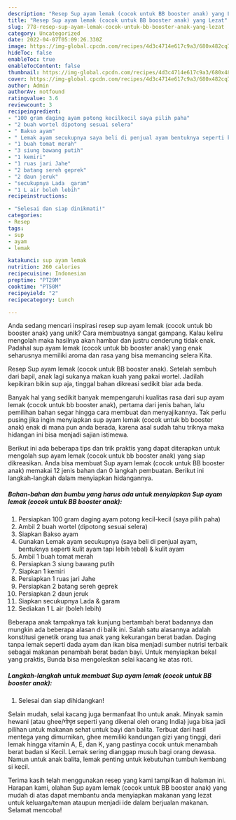 ```yaml
---
description: "Resep Sup ayam lemak (cocok untuk BB booster anak) yang Lezat"
title: "Resep Sup ayam lemak (cocok untuk BB booster anak) yang Lezat"
slug: 778-resep-sup-ayam-lemak-cocok-untuk-bb-booster-anak-yang-lezat
category: Uncategorized
date: 2022-04-07T05:09:26.330Z
image: https://img-global.cpcdn.com/recipes/4d3c4714e617c9a3/680x482cq70/sup-ayam-lemak-cocok-untuk-bb-booster-anak-foto-resep-utama.jpg
hideToc: false
enableToc: true
enableTocContent: false
thumbnail: https://img-global.cpcdn.com/recipes/4d3c4714e617c9a3/680x482cq70/sup-ayam-lemak-cocok-untuk-bb-booster-anak-foto-resep-utama.jpg
cover: https://img-global.cpcdn.com/recipes/4d3c4714e617c9a3/680x482cq70/sup-ayam-lemak-cocok-untuk-bb-booster-anak-foto-resep-utama.jpg
author: Admin
authorAv: notfound
ratingvalue: 3.6
reviewcount: 3
recipeingredient:
- "100 gram daging ayam potong kecilkecil saya pilih paha"
- "2 buah wortel dipotong sesuai selera"
- " Bakso ayam"
- " Lemak ayam secukupnya saya beli di penjual ayam bentuknya seperti kulit ayam tapi lebih tebal  kulit ayam"
- "1 buah tomat merah"
- "3 siung bawang putih"
- "1 kemiri"
- "1 ruas jari Jahe"
- "2 batang sereh geprek"
- "2 daun jeruk"
- "secukupnya Lada  garam"
- "1 L air boleh lebih"
recipeinstructions:

- "Selesai dan siap dinikmati!"
categories:
- Resep
tags:
- sup
- ayam
- lemak

katakunci: sup ayam lemak 
nutrition: 260 calories
recipecuisine: Indonesian
preptime: "PT29M"
cooktime: "PT50M"
recipeyield: "2"
recipecategory: Lunch

---
```





Anda sedang mencari inspirasi resep sup ayam lemak (cocok untuk bb booster anak) yang unik? Cara membuatnya sangat gampang. Kalau keliru mengolah maka hasilnya akan hambar dan justru cenderung tidak enak. Padahal sup ayam lemak (cocok untuk bb booster anak) yang enak seharusnya memiliki aroma dan rasa yang bisa memancing selera Kita.





Resep Sup ayam lemak (cocok untuk BB booster anak). Setelah sembuh dari bapil, anak lagi sukanya makan kuah yang pakai wortel. Jadilah kepikiran bikin sup aja, tinggal bahan dikreasi sedikit biar ada beda.

Banyak hal yang sedikit banyak mempengaruhi kualitas rasa dari sup ayam lemak (cocok untuk bb booster anak), pertama dari jenis bahan, lalu pemilihan bahan segar hingga cara membuat dan menyajikannya. Tak perlu pusing jika ingin menyiapkan sup ayam lemak (cocok untuk bb booster anak) enak di mana pun anda berada, karena asal sudah tahu triknya maka hidangan ini bisa menjadi sajian istimewa.






Berikut ini ada beberapa tips dan trik praktis yang dapat diterapkan untuk mengolah sup ayam lemak (cocok untuk bb booster anak) yang siap dikreasikan. Anda bisa membuat Sup ayam lemak (cocok untuk BB booster anak) memakai 12 jenis bahan dan 0 langkah pembuatan. Berikut ini langkah-langkah dalam menyiapkan hidangannya.

<!--inarticleads1-->

##### Bahan-bahan dan bumbu yang harus ada untuk menyiapkan Sup ayam lemak (cocok untuk BB booster anak):

1. Persiapkan 100 gram daging ayam potong kecil-kecil (saya pilih paha)
1. Ambil 2 buah wortel (dipotong sesuai selera)
1. Siapkan  Bakso ayam
1. Gunakan  Lemak ayam secukupnya (saya beli di penjual ayam, bentuknya seperti kulit ayam tapi lebih tebal) &amp; kulit ayam
1. Ambil 1 buah tomat merah
1. Persiapkan 3 siung bawang putih
1. Siapkan 1 kemiri
1. Persiapkan 1 ruas jari Jahe
1. Persiapkan 2 batang sereh geprek
1. Persiapkan 2 daun jeruk
1. Siapkan secukupnya Lada &amp; garam
1. Sediakan 1 L air (boleh lebih)


Beberapa anak tampaknya tak kunjung bertambah berat badannya dan mungkin ada beberapa alasan di balik ini. Salah satu alasannya adalah konstitusi genetik orang tua anak yang kekurangan berat badan. Daging tanpa lemak seperti dada ayam dan ikan bisa menjadi sumber nutrisi terbaik sebagai makanan penambah berat badan bayi. Untuk menyiapkan bekal yang praktis, Bunda bisa mengoleskan selai kacang ke atas roti. 

<!--inarticleads2-->

##### Langkah-langkah untuk membuat Sup ayam lemak (cocok untuk BB booster anak):


1. Selesai dan siap dihidangkan!

Selain mudah, selai kacang juga bermanfaat lho untuk anak. Minyak samin hewani (atau ghee/गोघृत seperti yang dikenal oleh orang India) juga bisa jadi pilihan untuk makanan sehat untuk bayi dan balita. Terbuat dari hasil mentega yang dimurnikan, ghee memiliki kandungan gizi yang tinggi, dari lemak hingga vitamin A, E, dan K, yang pastinya cocok untuk menambah berat badan si Kecil. Lemak sering dianggap musuh bagi orang dewasa. Namun untuk anak balita, lemak penting untuk kebutuhan tumbuh kembang si kecil. 

Terima kasih telah menggunakan resep yang kami tampilkan di halaman ini. Harapan kami, olahan Sup ayam lemak (cocok untuk BB booster anak) yang mudah di atas dapat membantu anda menyiapkan makanan yang lezat untuk keluarga/teman ataupun menjadi ide dalam berjualan makanan. Selamat mencoba!
